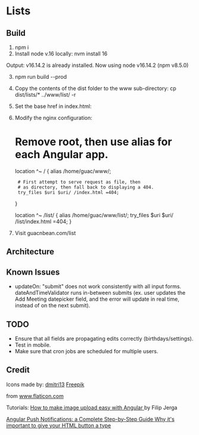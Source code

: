 # Lists

## Build

1. npm i
2. Install node v.16 locally:
   nvm install 16

Output:
v16.14.2 is already installed.
Now using node v16.14.2 (npm v8.5.0)

3. npm run build --prod
4. Copy the contents of the dist folder to the www sub-directory:
   cp dist/lists/* ../www/list/ -r
5. Set the base href in index.html:
	<base href="/list/">
6. Modify the nginx configuration:

	# Remove root, then use alias for each Angular app.

	location ^~ / {
		alias /home/guac/www/;		

		# First attempt to serve request as file, then
		# as directory, then fall back to displaying a 404.
		try_files $uri $uri/ /index.html =404;
	}

	location ^~ /list/ {
		alias /home/guac/www/list/;
		try_files $uri $uri/ /list/index.html =404;
	}

7. Visit guacnbean.com/list

## Architecture

## Known Issues

- updateOn: "submit" does not work consistently with all input forms. dateAndTimeValidator runs in-between submits (ex. user updates the Add Meeting datepicker field, and the error will update in real time, instead of on the next submit).

## TODO

- Ensure that all fields are propagating edits correctly (birthdays/settings).
- Test in mobile.
- Make sure that cron jobs are scheduled for multiple users.

## Credit

Icons made by:
<a href="https://www.flaticon.com/authors/dmitri13" title="dmitri13">dmitri13</a>
<a href="https://www.freepik.com" title="Freepik">Freepik</a>

from <a href="https://www.flaticon.com/" title="Flaticon">www.flaticon.com</a>

Tutorials:
<a href="https://www.freecodecamp.org/news/how-to-make-image-upload-easy-with-angular-1ed14cb2773b/">
How to make image upload easy with Angular
</a> by Filip Jerga

<a href="https://blog.angular-university.io/angular-push-notifications/">
	Angular Push Notifications: a Complete Step-by-Step Guide
</a>

<a href="https://dev.to/clairecodes/why-its-important-to-give-your-html-button-a-type-58k9">
	Why it's important to give your HTML button a type
</a>
